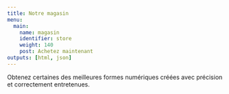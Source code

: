 ```yaml
---
title: Notre magasin
menu:
  main:
    name: magasin
    identifier: store
    weight: 140
    post: Achetez maintenant
outputs: [html, json]
---
```


Obtenez certaines des meilleures formes numériques créées avec précision et correctement entretenues.
